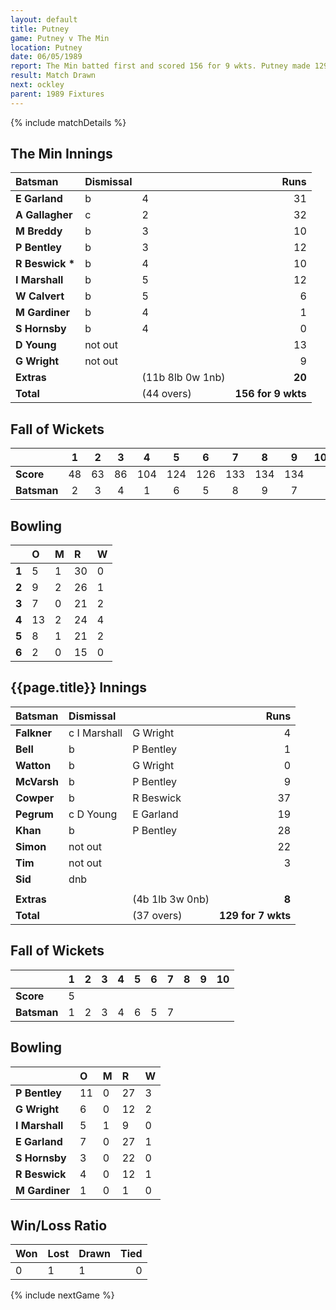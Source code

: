```yaml
---
layout: default
title: Putney
game: Putney v The Min
location: Putney
date: 06/05/1989
report: The Min batted first and scored 156 for 9 wkts. Putney made 129 for 7 wkts when time ran out
result: Match Drawn
next: ockley
parent: 1989 Fixtures
---
```


{% include matchDetails %}

## The Min Innings

| Batsman | Dismissal |  | Runs |
|:---|:---|---|---:|
| **E Garland** | b | 4 | 31 | 
| **A Gallagher** | c | 2 | 32 | 
| **M Breddy** | b | 3 | 10 | 
| **P Bentley** | b | 3 | 12 | 
| **R Beswick &#42;** | b | 4 | 10 | 
| **I Marshall** | b | 5 | 12 | 
| **W Calvert** | b | 5 | 6 | 
| **M Gardiner** | b | 4 | 1 | 
| **S Hornsby** | b | 4| 0 | 
| **D Young** | not out |  | 13 | 
| **G Wright** | not out |  | 9 | 
| **Extras** | | (11b 8lb 0w 1nb) | **20** | 
| **Total** | | (44 overs) | **156 for 9 wkts** | 

## Fall of Wickets

| | 1 | 2 | 3 | 4 | 5 | 6 | 7 | 8 | 9 | 10 |
|---|:---:|:---:|:---:|:---:|:---:|:---:|:---:|:---:|:---:|:---:|
| **Score** | 48 | 63 | 86 | 104 | 124 | 126 | 133 | 134 | 134 |  | 
| **Batsman** | 2 | 3 | 4 | 1 | 6 | 5 | 8 | 9 | 7 |  | 

## Bowling

| | O | M | R | W |
|---|:---|:---|:---|:---|
| **1** | 5 | 1 | 30 | 0 | 
| **2** | 9 | 2 | 26 | 1 | 
| **3** | 7 | 0 | 21 | 2 | 
| **4** | 13 | 2 | 24 | 4 | 
| **5** | 8 | 1 | 21 | 2 | 
| **6** | 2 | 0 | 15 | 0 | 

## {{page.title}} Innings

| Batsman | Dismissal |  | Runs |
|:---|:---|---|---:|
| **Falkner** | c I Marshall | G Wright | 4 | 
| **Bell** | b | P Bentley | 1 | 
| **Watton** | b | G Wright | 0 | 
| **McVarsh** | b | P Bentley | 9 | 
| **Cowper** | b | R Beswick | 37 | 
| **Pegrum** | c D Young | E Garland | 19 |
| **Khan** | b | P Bentley | 28 | 
| **Simon** | not out |  | 22 |
| **Tim** | not out |  | 3 | 
| **Sid** | dnb |  |  | 
|  |  |  |  |
| **Extras** | | (4b 1lb 3w 0nb) | **8** | 
| **Total** | | (37 overs) | **129 for 7 wkts** | 

## Fall of Wickets

| | 1 | 2 | 3 | 4 | 5 | 6 | 7 | 8 | 9 | 10 |
|---|:---:|:---:|:---:|:---:|:---:|:---:|:---:|:---:|:---:|:---:|
| **Score** | 5 |  |  |  |  |  |  |  |  |  |
| **Batsman** | 1 | 2 | 3 | 4 | 6 | 5 | 7 |  |  |  |

## Bowling

| | O | M | R | W |
|---|:---|:---|:---|:---|
| **P Bentley** | 11 | 0 | 27 | 3 | 
| **G Wright** | 6 | 0 | 12 | 2 | 
| **I Marshall** | 5 | 1 | 9 | 0 | 
| **E Garland** | 7 | 0 | 27 | 1 | 
| **S Hornsby** | 3 | 0 | 22 | 0 |
| **R Beswick** | 4 | 0 | 12 | 1 |
| **M Gardiner** | 1 | 0 | 1 | 0 |

## Win/Loss Ratio

| Won | Lost | Drawn | Tied |
|:---|:---|:---|---:|
| 0 | 1 | 1 | 0 |

{% include nextGame %}